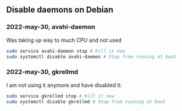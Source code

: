 ## Disable daemons on Debian

### 2022-may-30, avahi-daemon

Was taking up way to much CPU and not used

```bash
sudo service avahi-daemon stop # Kill it now
sudo systemctl disable avahi-daemon # Stop from running at boot
```

### 2022-may-30, gkrellmd

I am not using it anymore and have disabled it:

```bash
sudo service gkrellmd stop # Kill it now
sudo systemctl disable gkrellmd # Stop from running at boot
```
